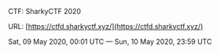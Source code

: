 CTF: SharkyCTF 2020

URL: [https://ctfd.sharkyctf.xyz/](https://ctfd.sharkyctf.xyz/)

Sat, 09 May 2020, 00:01 UTC — Sun, 10 May 2020, 23:59 UTC
